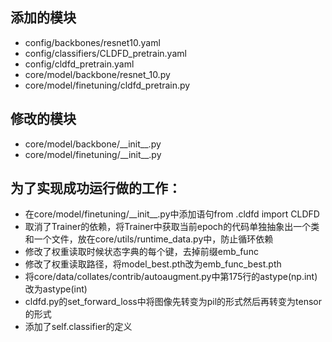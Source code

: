 ## 添加的模块
- config/backbones/resnet10.yaml
- config/classifiers/CLDFD_pretrain.yaml
- config/cldfd_pretrain.yaml
- core/model/backbone/resnet_10.py
- core/model/finetuning/cldfd_pretrain.py

## 修改的模块
- core/model/backbone/\_\_init\_\_.py
- core/model/finetuning/\_\_init\_\_.py

## 为了实现成功运行做的工作：
- 在core/model/finetuning/\_\_init\_\_.py中添加语句from .cldfd import CLDFD
- 取消了Trainer的依赖，将Trainer中获取当前epoch的代码单独抽象出一个类和一个文件，放在core/utils/runtime_data.py中，防止循环依赖
- 修改了权重读取时候状态字典的每个键，去掉前缀emb_func
- 修改了权重读取路径，将model_best.pth改为emb_func_best.pth
- 将core/data/collates/contrib/autoaugment.py中第175行的astype(np.int)改为astype(int)
- cldfd.py的set_forward_loss中将图像先转变为pil的形式然后再转变为tensor的形式
- 添加了self.classifier的定义
